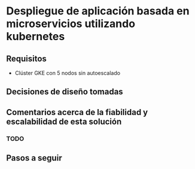 # Despliegue de aplicación basada en microservicios utilizando kubernetes

## Requisitos

- Clúster GKE con 5 nodos sin autoescalado

## Decisiones de diseño tomadas

## Comentarios acerca de la fiabilidad y escalabilidad de esta solución
### TODO

## Pasos a seguir
